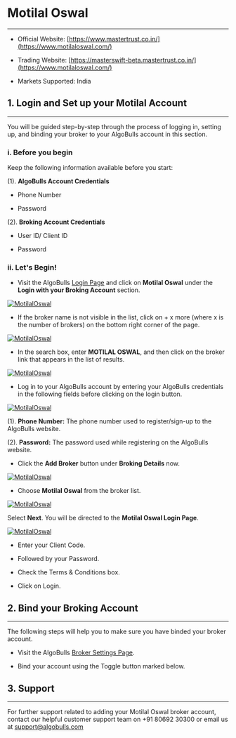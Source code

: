 # Motilal Oswal
---

* Official Website: [https://www.mastertrust.co.in/](https://www.motilaloswal.com/)

* Trading Website: [https://masterswift-beta.mastertrust.co.in/](https://www.motilaloswal.com/)

* Markets Supported: India

## 1. Login and Set up your Motilal Account
---

You will be guided step-by-step through the process of logging in, setting up, and binding your broker to your AlgoBulls account in this section.

### i. Before you begin

Keep the following information available before you start:

(1). **AlgoBulls Account Credentials**

* Phone Number

* Password

(2). **Broking Account Credentials**

* User ID/ Client ID

* Password

### ii. Let's Begin! 

* Visit the AlgoBulls [Login Page](https://app.algobulls.com/user/login) and click on **Motilal Oswal** under the **Login with your Broking Account** section.

[ ![MotilalOswal](imgs/algo_home.png "Click to Enlarge or Ctrl+Click to open in a new Tab") ](imgs/algo_home.png)

* If the broker name is not visible in the list, click on + x more (where x is the number of brokers) on the bottom right corner of the page.

[ ![MotilalOswal](imgs/search_broker.png "Click to Enlarge or Ctrl+Click to open in a new Tab") ](imgs/search_broker.png)

* In the search box, enter **MOTILAL OSWAL**, and then click on the broker link that appears in the list of results.

[ ![MotilalOswal](imgs/motilaloswal/search_motilal_oswal.png "Click to Enlarge or Ctrl+Click to open in a new Tab") ](imgs/motilaloswal/search_motilal_oswal.png)

* Log in to your AlgoBulls account by entering your AlgoBulls credentials in the following fields before clicking on the login button.

[ ![MotilalOswal](imgs/sign-in-2.png "Click to Enlarge or Ctrl+Click to open in a new Tab") ](imgs/sign-in-2.png)

(1). **Phone Number:** The phone number used to register/sign-up to the AlgoBulls website.

(2). **Password:** The password used while registering on the AlgoBulls website.

* Click the **Add Broker** button under **Broking Details** now.

[ ![MotilalOswal](imgs/brokingdetails.png "Click to Enlarge or Ctrl+Click to open in a new Tab") ](imgs/brokingdetails.png)

* Choose **Motilal Oswal** from the broker list.

[ ![MotilalOswal](imgs/motilaloswal/add_broker.png "Click to Enlarge or Ctrl+Click to open in a new Tab") ](imgs/motilaloswal/add_broker.png)

Select **Next**. You will be directed to the **Motilal Oswal Login Page**.

[ ![MotilalOswal](imgs/motilaloswal/motilaloswal_creds.png "Click to Enlarge or Ctrl+Click to open in a new Tab") ](imgs/motilaloswal/motilaloswal_creds.png)

* Enter your Client Code.

* Followed by your Password. 

* Check the Terms & Conditions box. 

* Click on Login.

## 2. Bind your Broking Account
---

The following steps will help you to make sure you have binded your broker account. 

* Visit the AlgoBulls [Broker Settings Page](https://app.algobulls.com/account/broking). 

* Bind your account using the Toggle button marked below.     

## 3. Support
---

For further support related to adding your Motilal Oswal broker account, contact our helpful customer support team on +91 80692 30300 or email us at [support@algobulls.com](https://support@algobulls.com)
